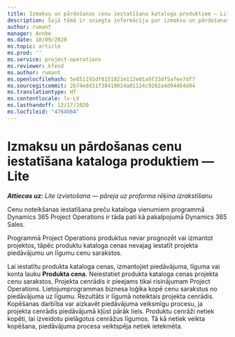 ```yaml
---
title: Izmaksu un pārdošanas cenu iestatīšana kataloga produktiem — Lite
description: Šajā tēmā ir sniegta informācija par izmaksu un pārdošanas likmju iestatīšanu preču katalogā.
author: rumant
manager: Annbe
ms.date: 10/09/2020
ms.topic: article
ms.prod: ''
ms.service: project-operations
ms.reviewer: kfend
ms.author: rumant
ms.openlocfilehash: 5e851193df8151821e112e01a9f33df5afee7df7
ms.sourcegitcommit: 2b74edd31f38410024a01124c9202a4d94464d04
ms.translationtype: HT
ms.contentlocale: lv-LV
ms.lasthandoff: 12/17/2020
ms.locfileid: "4764564"
---
```

# <a name="set-up-cost-and-sales-rates-for-catalog-products---lite"></a>Izmaksu un pārdošanas cenu iestatīšana kataloga produktiem — Lite

_**Attiecas uz:** Lite izvietošana — pāreja uz proforma rēķina izrakstīšanu_


Cenu noteikšanas iestatīšana preču kataloga vienumiem programmā Dynamics 365 Project Operations ir tāda pati kā pakalpojumā Dynamics 365 Sales.

Programmā Project Operations produktus nevar prognozēt vai izmantot projektos, tāpēc produktu kataloga cenas nevajag iestatīt projekta piedāvājumu un līgumu cenu sarakstos.

Lai iestatītu produkta kataloga cenas, izmantojiet piedāvājuma, līguma vai konta lauku **Produkta cena**. Neiestatiet produkta kataloga cenas projekta cenu sarakstos. Projekta cenrādis ir pieejams tikai risinājumam Project Operations. Lietojumprogrammas biznesa loģika kopē cenu sarakstus no piedāvājuma uz līgumu. Rezultāts ir līgumā noteiktais projekta cenrādis. Kopēšanas darbība var aizkavēt piedāvājuma veiksmīgu procesu, ja projekta cenrādis piedāvājumā kļūst pārāk liels. Produktu cenrāži netiek kopēti, lai izveidotu pielāgotus cenrāžus līgumos. Tā kā netiek veikta kopēšana, piedāvājuma procesa veiktspēja netiek ietekmēta.
